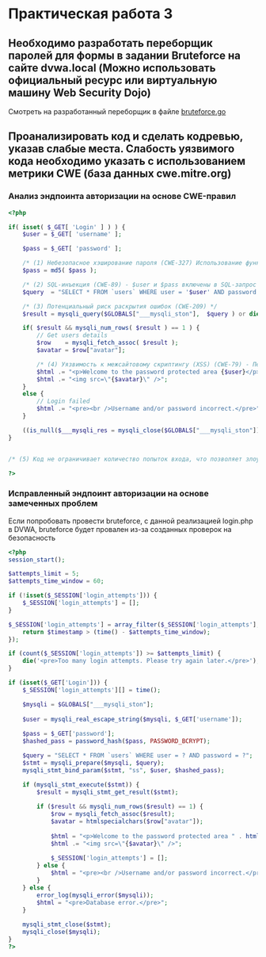 # Практическая работа 3
## Необходимо разработать переборщик паролей для формы в задании Bruteforce на сайте dvwa.local (Можно использовать официальный ресурс или виртуальную машину Web Security Dojo)
Смотреть на разработанный переборщик в файле [bruteforce.go](./bruteforce.go)

## Проанализировать код и сделать кодревью, указав слабые места. Слабость уязвимого кода необходимо указать с использованием метрики CWE (база данных cwe.mitre.org)

### Анализ эндпоинта авторизации на основе CWE-правил
```php
<?php

if( isset( $_GET[ 'Login' ] ) ) {
	$user = $_GET[ 'username' ];

	$pass = $_GET[ 'password' ];

	/* (1) Небезопасное хэширование пароля (CWE-327) Использование функции md5() устаревшая практика, так как MD5 считается небезопасным и подвержен атакам по подбору */
	$pass = md5( $pass );

	/* (2) SQL-инъекция (CWE-89) - $user и $pass включены в SQL-запрос без предварительной фильтрации или экранирования */
	$query  = "SELECT * FROM `users` WHERE user = '$user' AND password = '$pass';";

	/* (3) Потенциальный риск раскрытия ошибок (CWE-209) */
	$result = mysqli_query($GLOBALS["___mysqli_ston"],  $query ) or die( '<pre>' . ((is_object($GLOBALS["___mysqli_ston"])) ? mysqli_error($GLOBALS["___mysqli_ston"]) : (($___mysqli_res = mysqli_connect_error()) ? $___mysqli_res : false)) . '</pre>' );

	if( $result && mysqli_num_rows( $result ) == 1 ) {
		// Get users details
		$row    = mysqli_fetch_assoc( $result );
		$avatar = $row["avatar"];

		/* (4) Уязвимость к межсайтовому скриптингу (XSS) (CWE-79) - Переменная $user вставляется в HTML-код без какой-либо очистки или экранирования */
		$html .= "<p>Welcome to the password protected area {$user}</p>";
		$html .= "<img src=\"{$avatar}\" />";
	}
	else {
		// Login failed
		$html .= "<pre><br />Username and/or password incorrect.</pre>";
	}

	((is_null($___mysqli_res = mysqli_close($GLOBALS["___mysqli_ston"]))) ? false : $___mysqli_res);
}


/* (5) Код не ограничивает количество попыток входа, что позволяет злоумышленнику применять метод перебора (brute-force) для подбора пароля. Это существенно упрощает атаку на учетные записи пользователей. */

?>
```

### Исправленный эндпоинт авторизации на основе замеченных проблем
Если попробовать провести bruteforce, с данной реализацией login.php в DVWA, bruteforce будет провален из-за созданных проверок на безопасность
```php
<?php
session_start();

$attempts_limit = 5;
$attempts_time_window = 60;

if (!isset($_SESSION['login_attempts'])) {
    $_SESSION['login_attempts'] = [];
}

$_SESSION['login_attempts'] = array_filter($_SESSION['login_attempts'], function($timestamp) use ($attempts_time_window) {
    return $timestamp > (time() - $attempts_time_window);
});

if (count($_SESSION['login_attempts']) >= $attempts_limit) {
    die('<pre>Too many login attempts. Please try again later.</pre>');
}

if (isset($_GET['Login'])) {
    $_SESSION['login_attempts'][] = time();

    $mysqli = $GLOBALS["___mysqli_ston"];
    
    $user = mysqli_real_escape_string($mysqli, $_GET['username']);
    
    $pass = $_GET['password'];
    $hashed_pass = password_hash($pass, PASSWORD_BCRYPT);

    $query = "SELECT * FROM `users` WHERE user = ? AND password = ?";
    $stmt = mysqli_prepare($mysqli, $query);
    mysqli_stmt_bind_param($stmt, "ss", $user, $hashed_pass);

    if (mysqli_stmt_execute($stmt)) {
        $result = mysqli_stmt_get_result($stmt);
        
        if ($result && mysqli_num_rows($result) == 1) {
            $row = mysqli_fetch_assoc($result);
            $avatar = htmlspecialchars($row["avatar"]);
            
            $html = "<p>Welcome to the password protected area " . htmlspecialchars($user) . "</p>";
            $html .= "<img src=\"{$avatar}\" />";
            
            $_SESSION['login_attempts'] = [];
        } else {
            $html = "<pre><br />Username and/or password incorrect.</pre>";
        }
    } else {
        error_log(mysqli_error($mysqli));
        $html = "<pre>Database error.</pre>";
    }
    
    mysqli_stmt_close($stmt);
    mysqli_close($mysqli);
}
?>
```